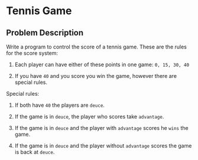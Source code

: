 # Tennis Game

## Problem Description

Write a program to control the score of a tennis game. These are the rules for the 
score system:

1. Each player can have either of these points in one game: `0, 15, 30, 40`

1. If you have `40` and you score you win the game, however there are special
rules.

Special rules:

1. If both have `40` the players are `deuce`.

1. If the game is in `deuce`, the player who scores take `advantage`.

1. If the game is in `deuce` and the player  with `advantage` scores he `wins` the game.

1. If the game is in `deuce` and the player without `advantage` scores the game is
back at `deuce`.

